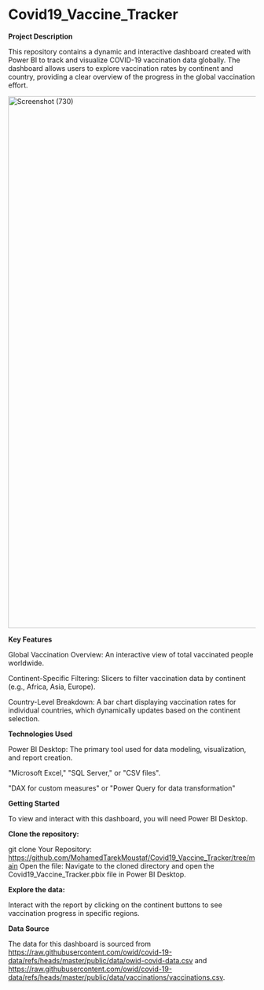 # Covid19_Vaccine_Tracker
**Project Description**

This repository contains a dynamic and interactive dashboard created with Power BI to track and visualize COVID-19 vaccination data globally. The dashboard allows users to explore vaccination rates by continent and country, providing a clear overview of the progress in the global vaccination effort.

<img width="1920" height="1080" alt="Screenshot (730)" src="https://github.com/user-attachments/assets/c5feed9b-4926-4bb5-a7fd-dd7472b93d3c" />

**Key Features**

Global Vaccination Overview: An interactive view of total vaccinated people worldwide.

Continent-Specific Filtering: Slicers to filter vaccination data by continent (e.g., Africa, Asia, Europe).

Country-Level Breakdown: A bar chart displaying vaccination rates for individual countries, which dynamically updates based on the continent selection.

**Technologies Used**

Power BI Desktop: The primary tool used for data modeling, visualization, and report creation.

"Microsoft Excel," "SQL Server," or "CSV files".

"DAX for custom measures" or "Power Query for data transformation"

**Getting Started**

To view and interact with this dashboard, you will need Power BI Desktop.

**Clone the repository:**

git clone Your Repository: https://github.com/MohamedTarekMoustaf/Covid19_Vaccine_Tracker/tree/main
Open the file:
Navigate to the cloned directory and open the Covid19_Vaccine_Tracker.pbix file in Power BI Desktop.

**Explore the data:**

Interact with the report by clicking on the continent buttons to see vaccination progress in specific regions.

**Data Source**

The data for this dashboard is sourced from https://raw.githubusercontent.com/owid/covid-19-data/refs/heads/master/public/data/owid-covid-data.csv and https://raw.githubusercontent.com/owid/covid-19-data/refs/heads/master/public/data/vaccinations/vaccinations.csv.
